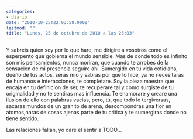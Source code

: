```yaml
---
categories:
- diario
date: "2010-10-25T22:03:58.000Z"
lastmod: ""
title: "Lunes, 25 de octubre de 2010 a las 23:03"
---
```


Y sabreis quien soy por lo que hare, me dirigire a vosotros como el esperpento que gobierna el mundo sensible. Mas de donde todo es infinito son mis pensamientos, nunca moriran, que cuando te arrobes de la sensacion de mi presencia seguire ahi. Sumergido en tu vida cotidiana, dueño de tus actos, seras mio y sabras por que lo hice, ya no necesitaras de humanos e interacciones, te completare. Soy la pieza maestra que encaja en tu definicion de ser, te recuperare tal y como surgiste de tu originalidad y no te sentiras mas influencia. Te enamorare y creare una ilusion de ello con palabras vacias, pero, tú, que todo lo tergiversas, sacaras mundos de un granito de arena, descompondras una flor en atomos,haras de cosas ajenas parte de tu critica y te sumergiras donde no tiene sentido. 

Las relaciones fallan, yo dare el sentir a TODO...